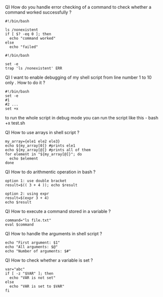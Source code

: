 Q) How do you handle error checking of a command to check whether a command worked successfully ?
```
#!/bin/bash

ls /nonexistent
if [ $? -eq 0 ]; then
  echo "command worked"
else
  echo "failed"
```
```
#!/bin/bash

set -e
trap 'ls /nonexistent' ERR
```
Q) I want to enable debugging of my shell script from line number 1 to 10 only . How to do it ?
```
#!/bin/bash
set -e
#1
#2 ...
set +x
```
to run the whole script in debug mode you can run the script like this - bash +x test.sh

Q) How to use arrays in shell script ?
```
my_array={ele1 ele2 ele3}
echo ${my_array[0]} #prints ele1
echo ${my_array[@]} #prints all of them
for element in "${my_array[@]}"; do
  echo $element
done
```
Q) How to do arithmentic operation in bash ?
```
option 1: use double bracket
result=$(( 3 + 4 )); echo $result

option 2: using expr
result=$(expr 3 + 4)
echo $result
```

Q) How to execute a command stored in a variable ?
```
command="ls file.txt"
eval $command
```

Q) How to handle the arguments in shell script ?
```
echo "First argument: $1"
echo "All arguments: $@"
echo "Number of arguments: $#"
```

Q) How to check whether a variable is set ?
```
var="abc"
if [ -z "$VAR" ]; then
  echo "VAR is not set"
else
  echo "VAR is set to $VAR"
fi
```

